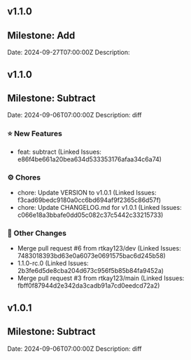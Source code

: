 

## v1.1.0

## Milestone: Add
Date: 2024-09-27T07:00:00Z
Description: 

## v1.1.0

## Milestone: Subtract
Date: 2024-09-06T07:00:00Z
Description: diff

### ⭐️ New Features

- feat: subtract (Linked Issues: e86f4be661a20bea634d533353176afaa34c6a74)

### ⚙️ Chores

- chore: Update VERSION to v1.0.1 (Linked Issues: f3cad69bedc9180a0cc6bd694af9f2365c86d57f)
- chore: Update CHANGELOG.md for v1.0.1 (Linked Issues: c066e18a3bbafe0dd05c082c37c5442c33215733)

### 📝 Other Changes

- Merge pull request #6 from rtkay123/dev (Linked Issues: 7483018393bd63e0a6073e0691575bac6d245b58)
- 1.1.0-rc.0 (Linked Issues: 2b3fe6d5de8cba204d673c956f5b85b84fa9452a)
- Merge pull request #3 from rtkay123/main (Linked Issues: fbff0f87944d2e342da3cadb91a7cd0eedcd72a2)

## v1.0.1

## Milestone: Subtract
Date: 2024-09-06T07:00:00Z
Description: diff
